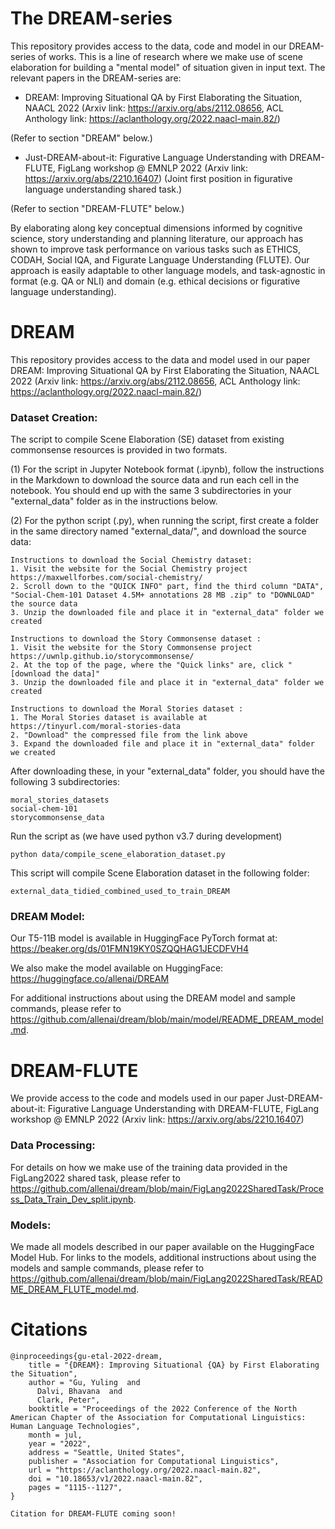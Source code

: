# The DREAM-series
This repository provides access to the data, code and model in our DREAM-series of works. This is a line of research where we make use of scene elaboration for building a "mental model" of situation given in input text. The relevant papers in the DREAM-series are: 

* DREAM: Improving Situational QA by First Elaborating the Situation, NAACL 2022 (Arxiv link: https://arxiv.org/abs/2112.08656, ACL Anthology link: https://aclanthology.org/2022.naacl-main.82/)

(Refer to section "DREAM" below.)

* Just-DREAM-about-it: Figurative Language Understanding with DREAM-FLUTE, FigLang workshop @ EMNLP 2022 (Arxiv link: https://arxiv.org/abs/2210.16407) (Joint first position in figurative language understanding shared task.)

(Refer to section "DREAM-FLUTE" below.)

By elaborating along key conceptual dimensions informed by cognitive science, story understanding and planning literature, our approach has shown to improve task performance on various tasks such as ETHICS, CODAH, Social IQA, and Figurate Language Understanding (FLUTE). Our approach is easily adaptable to other language models, and task-agnostic in format (e.g. QA or NLI) and domain (e.g. ethical decisions or figurative language understanding).


# DREAM

This repository provides access to the data and model used in our paper DREAM: Improving Situational QA by First Elaborating the Situation, NAACL 2022 (Arxiv link: https://arxiv.org/abs/2112.08656, ACL Anthology link: https://aclanthology.org/2022.naacl-main.82/)

### Dataset Creation:
The script to compile Scene Elaboration (SE) dataset from existing commonsense resources is provided in two formats. 

(1) For the script in Jupyter Notebook format (.ipynb), follow the instructions in the Markdown to download the source data and run each cell in the notebook.
You should end up with the same 3 subdirectories in your "external_data" folder as in the instructions below.


(2) For the python script (.py), when running the script, first create a folder in the same directory named "external_data/", and download the source data:

```
Instructions to download the Social Chemistry dataset:
1. Visit the website for the Social Chemistry project https://maxwellforbes.com/social-chemistry/ 
2. Scroll down to the "QUICK INFO" part, find the third column "DATA", "Social-Chem-101 Dataset 4.5M+ annotations 28 MB .zip" to "DOWNLOAD" the source data
3. Unzip the downloaded file and place it in "external_data" folder we created

Instructions to download the Story Commonsense dataset :
1. Visit the website for the Story Commonsense project https://uwnlp.github.io/storycommonsense/
2. At the top of the page, where the "Quick links" are, click "[download the data]"
3. Unzip the downloaded file and place it in "external_data" folder we created

Instructions to download the Moral Stories dataset :
1. The Moral Stories dataset is available at https://tinyurl.com/moral-stories-data
2. "Download" the compressed file from the link above 
3. Expand the downloaded file and place it in "external_data" folder we created
```

After downloading these, in your "external_data" folder, you should have the following 3 subdirectories:
```
moral_stories_datasets
social-chem-101
storycommonsense_data
```

Run the script as (we have used python v3.7 during development)
```
python data/compile_scene_elaboration_dataset.py
```

This script will compile Scene Elaboration dataset in the following folder: 
```
external_data_tidied_combined_used_to_train_DREAM
```

### DREAM Model:
Our T5-11B model is available in HuggingFace PyTorch format at:
https://beaker.org/ds/01FMN19KY0SZQQHAG1JECDFVH4

We also make the model available on HuggingFace:
https://huggingface.co/allenai/DREAM

For additional instructions about using the DREAM model and sample commands, please refer to https://github.com/allenai/dream/blob/main/model/README_DREAM_model.md.

# DREAM-FLUTE
We provide access to the code and models used in our paper Just-DREAM-about-it: Figurative Language Understanding with DREAM-FLUTE, FigLang workshop @ EMNLP 2022 (Arxiv link: https://arxiv.org/abs/2210.16407)

### Data Processing:
For details on how we make use of the training data provided in the FigLang2022 shared task, please refer to https://github.com/allenai/dream/blob/main/FigLang2022SharedTask/Process_Data_Train_Dev_split.ipynb.

### Models:
We made all models described in our paper available on the HuggingFace Model Hub. For links to the models, additional instructions about using the models and sample commands, please refer to https://github.com/allenai/dream/blob/main/FigLang2022SharedTask/README_DREAM_FLUTE_model.md.


# Citations
```
@inproceedings{gu-etal-2022-dream,
    title = "{DREAM}: Improving Situational {QA} by First Elaborating the Situation",
    author = "Gu, Yuling  and
      Dalvi, Bhavana  and
      Clark, Peter",
    booktitle = "Proceedings of the 2022 Conference of the North American Chapter of the Association for Computational Linguistics: Human Language Technologies",
    month = jul,
    year = "2022",
    address = "Seattle, United States",
    publisher = "Association for Computational Linguistics",
    url = "https://aclanthology.org/2022.naacl-main.82",
    doi = "10.18653/v1/2022.naacl-main.82",
    pages = "1115--1127",
}

Citation for DREAM-FLUTE coming soon! 
```


